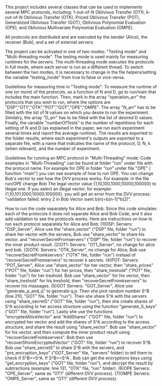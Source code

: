 This project includes several classes that can be used to implements several MPC protocols, including: 1-out-of-N Oblivious Transfer (OT1), k-out-of-N Oblivious Transfer (OTK), Priced Oblivious Transfer (POT), Generalized Oblivious Transfer (GOT), Oblivious Polynomial Evaluation (OPE), and Oblivious Multivariate Polynomial Evaluation (OMPE).

All protocols are distributed and are executed by the sender (Alice), the receiver (Bob), and a set of external servers.

The project can be activated in one of two modes: "Testing mode" and "Multi-threading mode".
The testing mode is used mainly for measuring runtimes for the servers.
The multi-threading mode executes the protocols in full mode, where each server is run as a different thread.
To switch between the two modes, it is necessary to change in the file helpers/setting the variable "testing_mode" from true to false or vice-versa.

Guidelines for measuring time in "Testing mode":
To measure the runtime of one (or more) of the protocols, as a function of N and D, go to run/main that includes the main function.
Then, mark in the array "operation_arr" the protocols that you wish to run, where the options are "DSP","OT1","OTK","POT","GOT","OPE","OMPE".
The array "N_arr" has to be filled with the list of N values on which you desire to run the experiment. 
Similalry, the array "D_arr" has to be filled with the list of desired D values.
Finally, the variable "numberOfTests" is the number of repetitions for each setting of N and D (as explained in the paper, we run each experiment several times and report the average runtime).
The results are exported to the folder results, where each experiment's outputs are exported to a separate file, with a name that indicates the name of the protocol, D, N, k (when relevant), and the number of experiment.  

Guidelines for running an MPC protocol in "Multi-Threading" mode:
Code examples in "Multi-Threading" can be found at folder "run" under file with the protocol name.
For example for OPE in folder "run" under file "OPE" ( function "main") you can see example of how to run OPE.
You can change Bob's vector to see how the DVV process works. For example: in the file run/OPE change Bob The legal vector value
{1,10,100,1000,10000,100000} to illegal one. If you select an illegal vector, for example: {1,10,101,1000,10000,100000}, you will get an error from the DVV process: "validation failed: entry 2 in Bob Vector isent b(n)=b(n-1)*b(2)".

How to run the code separately for Alice and Bob:
Since this code simulates each of the protocols it does not separate Alice and Bob Code, and it also add validation to see the protocols works. 
Here are instructions on how to run each protocol separately for Alice and Bob:
(1)DSP: Servers: "DSP_Server", Alice use the "share_vector" ("DSP" file, folder "run") to share her vector with the servers, Bob use "share_vector" to share his vector. and "recoverSecretFromservers" ("DSP" file, folder "run") to recover the inner product result.
(2)OT1: Servers: "OT1_Server", no change for alice and bob.
(3)OTK: Servers: "OTK_Server", no change for Alice, Bob use "recoverSecretFromkservers" ("OTK" file, folder "run") instead of "recoverSecretFromservers" to recover k secrets.
(4)POT: Servers: "POT_Server", Alice use "share_vector" for her vector, then "share_prices" ("POT" file, folder "run") for her prices, 
then "share_treshold" ("POT" file, folder "run") for her treshold. Bob use "share_vector" for his vector, then "share_treshold" for his treshold, then "recoverSecretFromkservers" to recover his massages.
(5)GOT  Servers: "GOT_Server", Alice use "generate_p_and_q" to generate q,p. Then she pick random number S^B (line 210, "GOT" file, folder "run"). Then she share S^A with the servers using "share_secretS" ("GOT" file, folder "run"), then she create shares of S^A according to her access structure using the function "generate_S_keys" ("GOT" file, folder "run"). Lastly she use the functions "encryptedAliceVector" and "AddShares" ("GOT" file, folder "run") to encrypted her vector and add the shares of S^A according to the access structure, and share the result using "share_vector". Bob use "share_vector" for his vector. and then compute the inner product result using "recoverSecretFromkservers". Bob then use "recoverSfromEncryptedVector" ("GOT" file, folder "run") to recover S^B. Bob use "share_secretS" to share S^B with the servers, and "pre_encryption_keys" ("GOT_Server" file, "servers" folder) to tell them to check if S^B==S^A. If S^B==S^A , Bob can get the encryptions keys using "get_encryption_keys" ("GOT" file, folder "run"), and decrypt the result by subtractions (example: line 131, "OTK" file, "run" folder).
(6)OPE  Servers: "OPE_Server",   same as "OT1" (different DVV process).
(7)OMPE Servers: "OMPE_Server",  same as "OT1" (different DVV process).			  
				  







